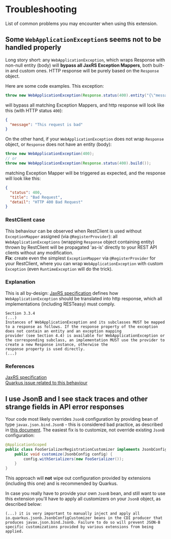 # Troubleshooting #
List of common problems you may encounter when using this extension.

## Some `WebApplicationException`s seems not to be handled properly
Long story short: any `WebApplicationException`, which wraps Response with non-null entity (body) will **bypass all JaxRS Exception Mappers**, both built-in and custom ones. HTTP response will be purely based on the `Response` object.

Here are some code examples. This exception:
```java
throw new WebApplicationException(Response.status(400).entity("{\"message\": \"This request is bad\"}").build());
```
will bypass all matching Exception Mappers, and http response will look like this (with HTTP status `400`):
```json
{
  "message": "This request is bad"
}
```

On the other hand, if your `WebApplicationException` does not wrap `Response` object, or `Response` does not have an entity (body):
```java
throw new WebApplicationException(400);
// or
throw new WebApplicationException(Response.status(400).build());
```
matching Exception Mapper will be triggered as expected, and the response will look like this:
```json
{
  "status": 400,
  "title": "Bad Request",
  "detail": "HTTP 400 Bad Request"
}
```

### RestClient case
This behaviour can be observed when RestClient is used without `ExceptionMapper` assigned (via `@RegisterProvider`): all `WebApplicationExceptions` (wrapping `Response` object containing entity) thrown by RestClient will be propagated 'as-is' directly to your REST API clients without any modification.  
**Fix**: create even the simplest `ExceptionMapper` via `@RegisterProvider` for your RestClient, where you can wrap `WebApplicationException` with custom `Exception` (even `RuntimeException` will do the trick).

### Explanation
This is all by-design: [JaxRS specification](https://raw.githubusercontent.com/javaee/jax-rs-spec/master/spec.pdf) defines how `WebApplicationException` should be translated into http response, which all implementations (including RESTeasy) must comply.

```
Section 3.3.4
(...)
Instances of WebApplicationException and its subclasses MUST be mapped to a response as follows. If the response property of the exception does not contain an entity and an exception mapping
provider (see Section 4.4) is available for WebApplicationException or the corresponding subclass, an implementation MUST use the provider to create a new Response instance, otherwise the
response property is used directly. 
(...)
```

### References  
[JaxRS specification](https://raw.githubusercontent.com/javaee/jax-rs-spec/master/spec.pdf)  
[Quarkus issue related to this behaviour](https://github.com/quarkusio/quarkus/issues/4031)

## I use JsonB and I see stack traces and other strange fields in API error responses
Your code most likely overrides `JsonB` configuration by providing bean of type `javax.json.bind.JsonB` - this is considered bad practice, as described in [this document](https://quarkus.io/guides/rest-json#json-b). 
The easiest fix is to customize, not override existing `JsonB` configuration:
```java
@ApplicationScoped
public class FooSerializerRegistrationCustomizer implements JsonbConfigCustomizer {
    public void customize(JsonbConfig config) {
        config.withSerializers(new FooSerializer());
    }
}
```
This approach will **not** wipe out configuration provided by extensions (including this one) and is recommended by Quarkus.

In case you really have to provide your own `JsonB` bean, and still want to use this extension you'll have to apply all customizers on your `JsonB` object, as described below:

```
(...) it is very important to manually inject and apply all io.quarkus.jsonb.JsonbConfigCustomizer beans in the CDI producer that produces javax.json.bind.Jsonb. Failure to do so will prevent JSON-B specific customizations provided by various extensions from being applied.
```
